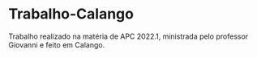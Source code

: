 # Trabalho-Calango
Trabalho realizado na matéria de APC 2022.1, ministrada pelo professor Giovanni e feito em Calango.
